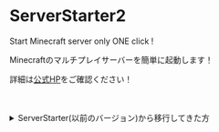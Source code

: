 # ServerStarter2

Start Minecraft server only ONE click !

Minecraftのマルチプレイサーバーを簡単に起動します！

詳細は[公式HP](https://server-starter-for-minecraft.github.io)をご確認ください！

<br>
<br>

<details>
  <summary>
    ServerStarter(以前のバージョン)から移行してきた方
  </summary>
  <div>
<br>
前作となるServerStarterをご利用いただいていた方々が本ソフトウェアへ移行する際の手順を下記に提示しております

試験的に掲載しておりますので，問題がなければ[公式HP](https://server-starter-for-minecraft.github.io)にも同様の内容を掲載いたします．

万一，うまく移行できないなどありましたら，恐れ入りますがIssuesに投稿していただけますと幸いです．

1. [公式HP](https://server-starter-for-minecraft.github.io)にアクセスし，ServerStarter2をダウンロード＆インストールする
1. インストール後に画面を起動した際に，「既存ワールドの導入」にある「ワールドデータを選択」をクリックする
  ![ImportWorldBtn](https://github.com/CivilTT/ServerStarter2/assets/89191801/14e2a859-3a79-4587-b653-dc9299f06a23)
1. 「フォルダを選択」をクリックする
  ![SelectFolderBtn](https://github.com/CivilTT/ServerStarter2/assets/89191801/29b1dbdd-f2ee-48f0-93a3-cbde38587b6a)
1. 表示された画面の上部に以下のパスを入力し，Enterを押すことで，以前のServerStarterのワールドデータの保存場所を開くことができる
  パス：`%AppData%\.minecraft\Servers\World_Data\`<br>
  ※インストール場所をデフォルトから変更している方は，変更した保存場所のパスをご入力ください<br>
  ![SelectFolderView](https://github.com/CivilTT/ServerStarter2/assets/89191801/943f6a24-a3ba-468d-bb73-0fdccfd24c51)
1. 以下の順にフォルダを選択していく
    1. 導入したいワールドを最後に起動した際のバージョンのフォルダを開く
    1. その中の「worlds」というフォルダを開く
    1. 導入したいワールドの名称となっているフォルダを開く
    1. その中にある「world」という名前のフォルダをクリック
    1. その状態で右下の「フォルダを選択」をクリック
      ![SelectFolderPart](https://github.com/CivilTT/ServerStarter2/assets/89191801/c389cfa6-e9e0-4322-94ac-98aecf57f8c5)

1. 画像のような確認画面が表示されるため，「ワールドを導入」をクリック
  ![ImportCheck](https://github.com/CivilTT/ServerStarter2/assets/89191801/2856d55c-23eb-40c7-9aef-373f86aa9a87)
1. しばらくするとワールドがServerStarter2に導入される
  ![FinalPage](https://github.com/CivilTT/ServerStarter2/assets/89191801/036bcf07-4565-4ebe-a707-29aca1839b42)

  </div>
</details>
